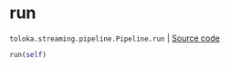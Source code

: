 # run
`toloka.streaming.pipeline.Pipeline.run` | [Source code](https://github.com/Toloka/toloka-kit/blob/v0.1.24/src/streaming/pipeline.py#L218)

```python
run(self)
```

